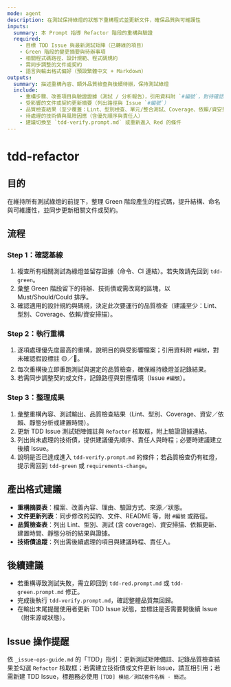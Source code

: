 ```yaml
---
mode: agent
description: 在測試保持綠燈的狀態下重構程式並更新文件，確保品質與可維護性
inputs:
  summary: 本 Prompt 指導 Refactor 階段的重構與驗證
  required:
    - 目標 TDD Issue 與最新測試矩陣（已轉綠的項目）
    - Green 階段的變更摘要與待辦事項
    - 相關程式碼路徑、設計規範、程式碼規約
    - 需同步調整的文件或契約
    - 語言與輸出格式偏好（預設繁體中文 + Markdown）
outputs:
  summary: 描述重構內容、額外品質檢查與後續待辦，保持測試綠燈
  include:
    - 重構步驟、改善項目與驗證證據（測試 / 分析報告），引用資料附 `#編號`，對待確認項目標註 🟡／🔴
    - 受影響的文件或契約更新摘要（列出路徑與 Issue `#編號`）
    - 品質檢查結果（至少覆蓋：Lint、型別檢查、單元/整合測試、Coverage、依賴/資安掃描、建置時間、靜態分析）
    - 待處理的技術債與風險因應（含優先順序與責任人）
    - 建議切換至 `tdd-verify.prompt.md` 或重新進入 Red 的條件
---
```


# tdd-refactor

## 目的

在維持所有測試綠燈的前提下，整理 Green 階段產生的程式碼，提升結構、命名與可維護性，並同步更新相關文件或契約。

## 流程

### Step 1：確認基線
1. 複查所有相關測試為綠燈並留存證據（命令、CI 連結）。若失敗請先回到 `tdd-green`。
2. 彙整 Green 階段留下的待辦、技術債或需改寫的區塊，以 Must/Should/Could 排序。
3. 確認適用的設計規約與碼規，決定此次要運行的品質檢查（建議至少：Lint、型別、Coverage、依賴/資安掃描）。

### Step 2：執行重構
1. 逐項處理優先度最高的重構，說明目的與受影響檔案；引用資料附 `#編號`，對未確認假設標註 🟡／🔴。
2. 每次重構後立即重跑測試與選定的品質檢查，確保維持綠燈並記錄結果。
3. 若需同步調整契約或文件，記錄路徑與對應情境（Issue `#編號`）。

### Step 3：整理成果
1. 彙整重構內容、測試輸出、品質檢查結果（Lint、型別、Coverage、資安／依賴、靜態分析或建置時間）。
2. 更新 TDD Issue 測試矩陣備註與 `Refactor` 核取框，附上驗證證據連結。
3. 列出尚未處理的技術債，提供建議優先順序、責任人與時程；必要時建議建立後續 Issue。
4. 說明是否已達成進入 `tdd-verify.prompt.md` 的條件；若品質檢查仍有紅燈，提示需回到 `tdd-green` 或 `requirements-change`。

## 產出格式建議

- **重構摘要表**：檔案、改善內容、理由、驗證方式、來源／狀態。
- **文件更新列表**：同步修改的契約、文件、README 等，附 `#編號` 或路徑。
- **品質檢查表**：列出 Lint、型別、測試 (含 coverage)、資安掃描、依賴更新、建置時間、靜態分析的結果與證據。
- **技術債追蹤**：列出需後續處理的項目與建議時程、責任人。

## 後續建議

- 若重構導致測試失敗，需立即回到 `tdd-red.prompt.md` 或 `tdd-green.prompt.md` 修正。
- 完成後執行 `tdd-verify.prompt.md`，確認整體品質無回歸。
- 在輸出末尾提醒使用者更新 TDD Issue 狀態，並標註是否需要開後續 Issue（附來源或狀態）。

## Issue 操作提醒

依 `_issue-ops-guide.md` 的「TDD」指引：更新測試矩陣備註、記錄品質檢查結果並勾選 `Refactor` 核取框；若需建立技術債或文件更新 Issue，請互相引用；若需新建 TDD Issue，標題務必使用 `[TDD] 模組／測試套件名稱 - 簡述`。
